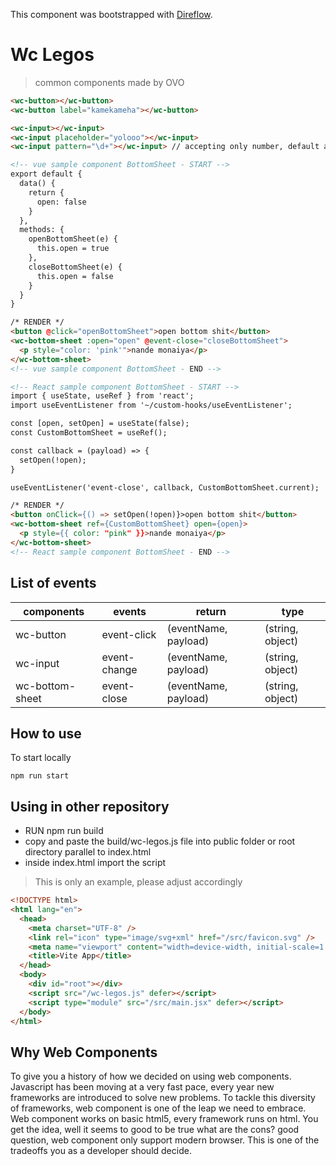 This component was bootstrapped with [Direflow](https://direflow.io).

# Wc Legos

> common components made by OVO

```html
<wc-button></wc-button>
<wc-button label="kamekameha"></wc-button>

<wc-input></wc-input>
<wc-input placeholder="yolooo"></wc-input>
<wc-input pattern="\d+"></wc-input> // accepting only number, default accepts only string

<!-- vue sample component BottomSheet - START -->
export default {
  data() {
    return {
      open: false
    }
  },
  methods: {
    openBottomSheet(e) {
      this.open = true
    },
    closeBottomSheet(e) {
      this.open = false
    }
  }
}

/* RENDER */
<button @click="openBottomSheet">open bottom shit</button>
<wc-bottom-sheet :open="open" @event-close="closeBottomSheet">
  <p style="color: 'pink'">nande monaiya</p>
</wc-bottom-sheet>
<!-- vue sample component BottomSheet - END -->

<!-- React sample component BottomSheet - START -->
import { useState, useRef } from 'react';
import useEventListener from '~/custom-hooks/useEventListener';

const [open, setOpen] = useState(false);
const CustomBottomSheet = useRef();

const callback = (payload) => {
  setOpen(!open);
}

useEventListener('event-close', callback, CustomBottomSheet.current);

/* RENDER */
<button onClick={() => setOpen(!open)}>open bottom shit</button>
<wc-bottom-sheet ref={CustomBottomSheet} open={open}>
  <p style={{ color: "pink" }}>nande monaiya</p>
</wc-bottom-sheet>
<!-- React sample component BottomSheet - END -->

```

## List of events

| components      | events       | return               | type             |
| --------------- | ------------ | -------------------- | ---------------- |
| wc-button       | event-click  | (eventName, payload) | (string, object) |
| wc-input        | event-change | (eventName, payload) | (string, object) |
| wc-bottom-sheet | event-close  | (eventName, payload) | (string, object) |

## How to use

To start locally

```
npm run start
```

## Using in other repository

- RUN npm run build
- copy and paste the build/wc-legos.js file into public folder or root directory parallel to index.html
- inside index.html import the script

> This is only an example, please adjust accordingly

```html
<!DOCTYPE html>
<html lang="en">
  <head>
    <meta charset="UTF-8" />
    <link rel="icon" type="image/svg+xml" href="/src/favicon.svg" />
    <meta name="viewport" content="width=device-width, initial-scale=1.0" />
    <title>Vite App</title>
  </head>
  <body>
    <div id="root"></div>
    <script src="/wc-legos.js" defer></script>
    <script type="module" src="/src/main.jsx" defer></script>
  </body>
</html>
```

## Why Web Components

To give you a history of how we decided on using web components.
Javascript has been moving at a very fast pace, every year new frameworks are introduced to solve new problems. To tackle this diversity of frameworks, web component is one of the leap we need to embrace. Web component works on basic html5, every framework runs on html. You get the idea, well it seems to good to be true what are the cons? good question, web component only support modern browser. This is one of the tradeoffs you as a developer should decide.

